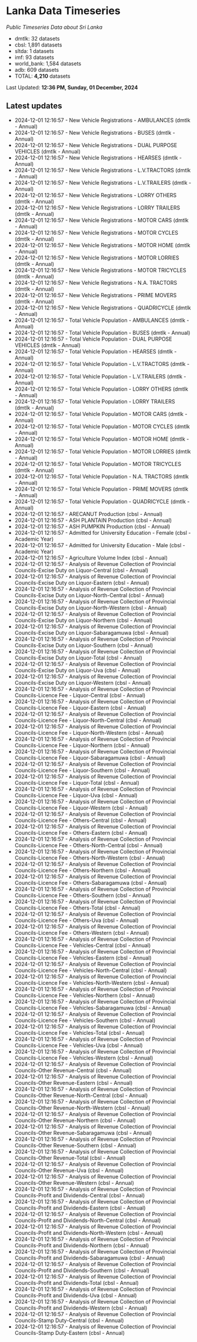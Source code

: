 # Lanka Data Timeseries
*Public Timeseries Data about Sri Lanka*

* dmtlk: 32 datasets
* cbsl: 1,891 datasets
* sltda: 1 datasets
* imf: 93 datasets
* world_bank: 1,584 datasets
* adb: 609 datasets
* TOTAL: **4,210** datasets

Last Updated: **12:36 PM, Sunday, 01 December, 2024**

## Latest updates

* 2024-12-01 12:16:57 - New Vehicle Registrations - AMBULANCES (dmtlk - Annual)
* 2024-12-01 12:16:57 - New Vehicle Registrations - BUSES (dmtlk - Annual)
* 2024-12-01 12:16:57 - New Vehicle Registrations - DUAL PURPOSE VEHICLES (dmtlk - Annual)
* 2024-12-01 12:16:57 - New Vehicle Registrations - HEARSES (dmtlk - Annual)
* 2024-12-01 12:16:57 - New Vehicle Registrations - L.V.TRACTORS (dmtlk - Annual)
* 2024-12-01 12:16:57 - New Vehicle Registrations - L.V.TRAILERS (dmtlk - Annual)
* 2024-12-01 12:16:57 - New Vehicle Registrations - LORRY OTHERS (dmtlk - Annual)
* 2024-12-01 12:16:57 - New Vehicle Registrations - LORRY TRAILERS (dmtlk - Annual)
* 2024-12-01 12:16:57 - New Vehicle Registrations - MOTOR CARS (dmtlk - Annual)
* 2024-12-01 12:16:57 - New Vehicle Registrations - MOTOR CYCLES (dmtlk - Annual)
* 2024-12-01 12:16:57 - New Vehicle Registrations - MOTOR HOME (dmtlk - Annual)
* 2024-12-01 12:16:57 - New Vehicle Registrations - MOTOR LORRIES (dmtlk - Annual)
* 2024-12-01 12:16:57 - New Vehicle Registrations - MOTOR TRICYCLES (dmtlk - Annual)
* 2024-12-01 12:16:57 - New Vehicle Registrations - N.A. TRACTORS (dmtlk - Annual)
* 2024-12-01 12:16:57 - New Vehicle Registrations - PRIME MOVERS (dmtlk - Annual)
* 2024-12-01 12:16:57 - New Vehicle Registrations - QUADRICYCLE (dmtlk - Annual)
* 2024-12-01 12:16:57 - Total Vehicle Population - AMBULANCES (dmtlk - Annual)
* 2024-12-01 12:16:57 - Total Vehicle Population - BUSES (dmtlk - Annual)
* 2024-12-01 12:16:57 - Total Vehicle Population - DUAL PURPOSE VEHICLES (dmtlk - Annual)
* 2024-12-01 12:16:57 - Total Vehicle Population - HEARSES (dmtlk - Annual)
* 2024-12-01 12:16:57 - Total Vehicle Population - L.V.TRACTORS (dmtlk - Annual)
* 2024-12-01 12:16:57 - Total Vehicle Population - L.V.TRAILERS (dmtlk - Annual)
* 2024-12-01 12:16:57 - Total Vehicle Population - LORRY OTHERS (dmtlk - Annual)
* 2024-12-01 12:16:57 - Total Vehicle Population - LORRY TRAILERS (dmtlk - Annual)
* 2024-12-01 12:16:57 - Total Vehicle Population - MOTOR CARS (dmtlk - Annual)
* 2024-12-01 12:16:57 - Total Vehicle Population - MOTOR CYCLES (dmtlk - Annual)
* 2024-12-01 12:16:57 - Total Vehicle Population - MOTOR HOME (dmtlk - Annual)
* 2024-12-01 12:16:57 - Total Vehicle Population - MOTOR LORRIES (dmtlk - Annual)
* 2024-12-01 12:16:57 - Total Vehicle Population - MOTOR TRICYCLES (dmtlk - Annual)
* 2024-12-01 12:16:57 - Total Vehicle Population - N.A. TRACTORS (dmtlk - Annual)
* 2024-12-01 12:16:57 - Total Vehicle Population - PRIME MOVERS (dmtlk - Annual)
* 2024-12-01 12:16:57 - Total Vehicle Population - QUADRICYCLE (dmtlk - Annual)
* 2024-12-01 12:16:57 - ARECANUT Production (cbsl - Annual)
* 2024-12-01 12:16:57 - ASH PLANTAIN Production (cbsl - Annual)
* 2024-12-01 12:16:57 - ASH PUMPKIN Production (cbsl - Annual)
* 2024-12-01 12:16:57 - Admitted for University Education - Female (cbsl - Academic Year)
* 2024-12-01 12:16:57 - Admitted for University Education - Male (cbsl - Academic Year)
* 2024-12-01 12:16:57 - Agriculture Volume Index (cbsl - Annual)
* 2024-12-01 12:16:57 - Analysis of Revenue Collection of Provincial Councils-Excise Duty on Liquor-Central (cbsl - Annual)
* 2024-12-01 12:16:57 - Analysis of Revenue Collection of Provincial Councils-Excise Duty on Liquor-Eastern (cbsl - Annual)
* 2024-12-01 12:16:57 - Analysis of Revenue Collection of Provincial Councils-Excise Duty on Liquor-North-Central (cbsl - Annual)
* 2024-12-01 12:16:57 - Analysis of Revenue Collection of Provincial Councils-Excise Duty on Liquor-North-Western (cbsl - Annual)
* 2024-12-01 12:16:57 - Analysis of Revenue Collection of Provincial Councils-Excise Duty on Liquor-Northern (cbsl - Annual)
* 2024-12-01 12:16:57 - Analysis of Revenue Collection of Provincial Councils-Excise Duty on Liquor-Sabaragamuwa (cbsl - Annual)
* 2024-12-01 12:16:57 - Analysis of Revenue Collection of Provincial Councils-Excise Duty on Liquor-Southern (cbsl - Annual)
* 2024-12-01 12:16:57 - Analysis of Revenue Collection of Provincial Councils-Excise Duty on Liquor-Total (cbsl - Annual)
* 2024-12-01 12:16:57 - Analysis of Revenue Collection of Provincial Councils-Excise Duty on Liquor-Uva (cbsl - Annual)
* 2024-12-01 12:16:57 - Analysis of Revenue Collection of Provincial Councils-Excise Duty on Liquor-Western (cbsl - Annual)
* 2024-12-01 12:16:57 - Analysis of Revenue Collection of Provincial Councils-Licence Fee - Liquor-Central (cbsl - Annual)
* 2024-12-01 12:16:57 - Analysis of Revenue Collection of Provincial Councils-Licence Fee - Liquor-Eastern (cbsl - Annual)
* 2024-12-01 12:16:57 - Analysis of Revenue Collection of Provincial Councils-Licence Fee - Liquor-North-Central (cbsl - Annual)
* 2024-12-01 12:16:57 - Analysis of Revenue Collection of Provincial Councils-Licence Fee - Liquor-North-Western (cbsl - Annual)
* 2024-12-01 12:16:57 - Analysis of Revenue Collection of Provincial Councils-Licence Fee - Liquor-Northern (cbsl - Annual)
* 2024-12-01 12:16:57 - Analysis of Revenue Collection of Provincial Councils-Licence Fee - Liquor-Sabaragamuwa (cbsl - Annual)
* 2024-12-01 12:16:57 - Analysis of Revenue Collection of Provincial Councils-Licence Fee - Liquor-Southern (cbsl - Annual)
* 2024-12-01 12:16:57 - Analysis of Revenue Collection of Provincial Councils-Licence Fee - Liquor-Total (cbsl - Annual)
* 2024-12-01 12:16:57 - Analysis of Revenue Collection of Provincial Councils-Licence Fee - Liquor-Uva (cbsl - Annual)
* 2024-12-01 12:16:57 - Analysis of Revenue Collection of Provincial Councils-Licence Fee - Liquor-Western (cbsl - Annual)
* 2024-12-01 12:16:57 - Analysis of Revenue Collection of Provincial Councils-Licence Fee - Others-Central (cbsl - Annual)
* 2024-12-01 12:16:57 - Analysis of Revenue Collection of Provincial Councils-Licence Fee - Others-Eastern (cbsl - Annual)
* 2024-12-01 12:16:57 - Analysis of Revenue Collection of Provincial Councils-Licence Fee - Others-North-Central (cbsl - Annual)
* 2024-12-01 12:16:57 - Analysis of Revenue Collection of Provincial Councils-Licence Fee - Others-North-Western (cbsl - Annual)
* 2024-12-01 12:16:57 - Analysis of Revenue Collection of Provincial Councils-Licence Fee - Others-Northern (cbsl - Annual)
* 2024-12-01 12:16:57 - Analysis of Revenue Collection of Provincial Councils-Licence Fee - Others-Sabaragamuwa (cbsl - Annual)
* 2024-12-01 12:16:57 - Analysis of Revenue Collection of Provincial Councils-Licence Fee - Others-Southern (cbsl - Annual)
* 2024-12-01 12:16:57 - Analysis of Revenue Collection of Provincial Councils-Licence Fee - Others-Total (cbsl - Annual)
* 2024-12-01 12:16:57 - Analysis of Revenue Collection of Provincial Councils-Licence Fee - Others-Uva (cbsl - Annual)
* 2024-12-01 12:16:57 - Analysis of Revenue Collection of Provincial Councils-Licence Fee - Others-Western (cbsl - Annual)
* 2024-12-01 12:16:57 - Analysis of Revenue Collection of Provincial Councils-Licence Fee - Vehicles-Central (cbsl - Annual)
* 2024-12-01 12:16:57 - Analysis of Revenue Collection of Provincial Councils-Licence Fee - Vehicles-Eastern (cbsl - Annual)
* 2024-12-01 12:16:57 - Analysis of Revenue Collection of Provincial Councils-Licence Fee - Vehicles-North-Central (cbsl - Annual)
* 2024-12-01 12:16:57 - Analysis of Revenue Collection of Provincial Councils-Licence Fee - Vehicles-North-Western (cbsl - Annual)
* 2024-12-01 12:16:57 - Analysis of Revenue Collection of Provincial Councils-Licence Fee - Vehicles-Northern (cbsl - Annual)
* 2024-12-01 12:16:57 - Analysis of Revenue Collection of Provincial Councils-Licence Fee - Vehicles-Sabaragamuwa (cbsl - Annual)
* 2024-12-01 12:16:57 - Analysis of Revenue Collection of Provincial Councils-Licence Fee - Vehicles-Southern (cbsl - Annual)
* 2024-12-01 12:16:57 - Analysis of Revenue Collection of Provincial Councils-Licence Fee - Vehicles-Total (cbsl - Annual)
* 2024-12-01 12:16:57 - Analysis of Revenue Collection of Provincial Councils-Licence Fee - Vehicles-Uva (cbsl - Annual)
* 2024-12-01 12:16:57 - Analysis of Revenue Collection of Provincial Councils-Licence Fee - Vehicles-Western (cbsl - Annual)
* 2024-12-01 12:16:57 - Analysis of Revenue Collection of Provincial Councils-Other Revenue-Central (cbsl - Annual)
* 2024-12-01 12:16:57 - Analysis of Revenue Collection of Provincial Councils-Other Revenue-Eastern (cbsl - Annual)
* 2024-12-01 12:16:57 - Analysis of Revenue Collection of Provincial Councils-Other Revenue-North-Central (cbsl - Annual)
* 2024-12-01 12:16:57 - Analysis of Revenue Collection of Provincial Councils-Other Revenue-North-Western (cbsl - Annual)
* 2024-12-01 12:16:57 - Analysis of Revenue Collection of Provincial Councils-Other Revenue-Northern (cbsl - Annual)
* 2024-12-01 12:16:57 - Analysis of Revenue Collection of Provincial Councils-Other Revenue-Sabaragamuwa (cbsl - Annual)
* 2024-12-01 12:16:57 - Analysis of Revenue Collection of Provincial Councils-Other Revenue-Southern (cbsl - Annual)
* 2024-12-01 12:16:57 - Analysis of Revenue Collection of Provincial Councils-Other Revenue-Total (cbsl - Annual)
* 2024-12-01 12:16:57 - Analysis of Revenue Collection of Provincial Councils-Other Revenue-Uva (cbsl - Annual)
* 2024-12-01 12:16:57 - Analysis of Revenue Collection of Provincial Councils-Other Revenue-Western (cbsl - Annual)
* 2024-12-01 12:16:57 - Analysis of Revenue Collection of Provincial Councils-Profit and Dividends-Central (cbsl - Annual)
* 2024-12-01 12:16:57 - Analysis of Revenue Collection of Provincial Councils-Profit and Dividends-Eastern (cbsl - Annual)
* 2024-12-01 12:16:57 - Analysis of Revenue Collection of Provincial Councils-Profit and Dividends-North-Central (cbsl - Annual)
* 2024-12-01 12:16:57 - Analysis of Revenue Collection of Provincial Councils-Profit and Dividends-North-Western (cbsl - Annual)
* 2024-12-01 12:16:57 - Analysis of Revenue Collection of Provincial Councils-Profit and Dividends-Northern (cbsl - Annual)
* 2024-12-01 12:16:57 - Analysis of Revenue Collection of Provincial Councils-Profit and Dividends-Sabaragamuwa (cbsl - Annual)
* 2024-12-01 12:16:57 - Analysis of Revenue Collection of Provincial Councils-Profit and Dividends-Southern (cbsl - Annual)
* 2024-12-01 12:16:57 - Analysis of Revenue Collection of Provincial Councils-Profit and Dividends-Total (cbsl - Annual)
* 2024-12-01 12:16:57 - Analysis of Revenue Collection of Provincial Councils-Profit and Dividends-Uva (cbsl - Annual)
* 2024-12-01 12:16:57 - Analysis of Revenue Collection of Provincial Councils-Profit and Dividends-Western (cbsl - Annual)
* 2024-12-01 12:16:57 - Analysis of Revenue Collection of Provincial Councils-Stamp Duty-Central (cbsl - Annual)
* 2024-12-01 12:16:57 - Analysis of Revenue Collection of Provincial Councils-Stamp Duty-Eastern (cbsl - Annual)